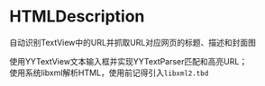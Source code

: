 # HTMLDescription
自动识别TextView中的URL并抓取URL对应网页的标题、描述和封面图

使用YYTextView文本输入框并实现YYTextParser匹配和高亮URL；  
使用系统libxml解析HTML，使用前记得引入`libxml2.tbd`
